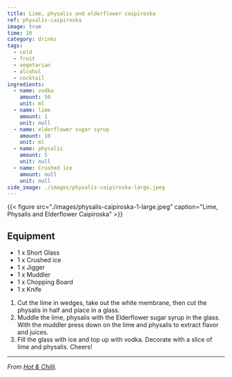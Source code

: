 ```yaml
---
title: Lime, physalis and elderflower caipiroska
ref: physalis-caipiroska
image: true
time: 10
category: drinks
tags:
  - cold
  - fruit
  - vegetarian
  - alcohol
  - cocktail
ingredients:
  - name: vodka
    amount: 50
    unit: ml
  - name: lime
    amount: 1
    unit: null
  - name: elderflower sugar syrup
    amount: 10
    unit: ml
  - name: physalis
    amount: 5
    unit: null
  - name: Crushed ice
    amount: null
    unit: null
side_image: ./images/physalis-caipiroska-large.jpeg
---
```



{{< figure src="./images/physalis-caipiroska-1-large.jpeg" caption="Lime, Physalis and Elderflower Caipiroska" >}}

## Equipment

- 1 x Short Glass
- 1 x Crushed ice
- 1 x Jigger
- 1 x Muddler
- 1 x Chopping Board
- 1 x Knife

1. Cut the lime in wedges, take out the white membrane, then cut the physalis in half and place in a glass.
2. Muddle the lime, physalis with the Elderflower sugar syrup in the glass. With the muddler press down on the lime and physalis to extract flavor and juices.
3. Fill the glass with ice and top up with vodka. Decorate with a slice of lime and physalis. Cheers!

---

_From [Hot & Chilli](http://www.hotandchilli.com/2016/06/lime-physalis-and-elderflower.html)._

